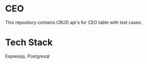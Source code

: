 # CEO
This repository contains CRUD api's for CEO table with test cases.

# Tech Stack
Expressjs, Postgresql

